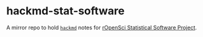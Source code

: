# hackmd-stat-software

A mirror repo to hold [`hackmd`](https://hackmd.io) notes for [rOpenSci Statistical Software Project](https://hackmd.io/@stat-software).

